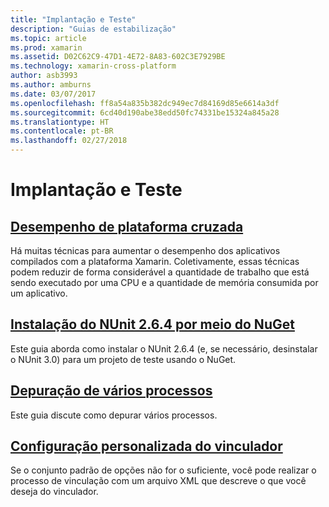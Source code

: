 ```yaml
---
title: "Implantação e Teste"
description: "Guias de estabilização"
ms.topic: article
ms.prod: xamarin
ms.assetid: D02C62C9-47D1-4E72-8A83-602C3E7929BE
ms.technology: xamarin-cross-platform
author: asb3993
ms.author: amburns
ms.date: 03/07/2017
ms.openlocfilehash: ff8a54a835b382dc949ec7d84169d85e6614a3df
ms.sourcegitcommit: 6cd40d190abe38edd50fc74331be15324a845a28
ms.translationtype: HT
ms.contentlocale: pt-BR
ms.lasthandoff: 02/27/2018
---
```

# <a name="deployment-and-testing"></a>Implantação e Teste

##  <a name="cross-platform-performancememory-perf-best-practicesmd"></a>[Desempenho de plataforma cruzada](memory-perf-best-practices.md)

Há muitas técnicas para aumentar o desempenho dos aplicativos compilados com a plataforma Xamarin. Coletivamente, essas técnicas podem reduzir de forma considerável a quantidade de trabalho que está sendo executado por uma CPU e a quantidade de memória consumida por um aplicativo.

## <a name="installing-nunit-264-using-nugetinstalling-nunit-using-nugetmd"></a>[Instalação do NUnit 2.6.4 por meio do NuGet](installing-nunit-using-nuget.md)

Este guia aborda como instalar o NUnit 2.6.4 (e, se necessário, desinstalar o NUnit 3.0) para um projeto de teste usando o NuGet.

## <a name="multi-process-debuggingmulti-process-debuggingmd"></a>[Depuração de vários processos](multi-process-debugging.md)

Este guia discute como depurar vários processos.


##  <a name="custom-linker-configurationlinkermd"></a>[Configuração personalizada do vinculador](linker.md)

Se o conjunto padrão de opções não for o suficiente, você pode realizar o processo de vinculação com um arquivo XML que descreve o que você deseja do vinculador.